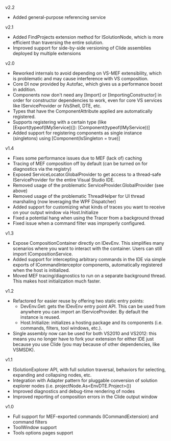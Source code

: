 v2.2

* Added general-purpose referencing service

v2.1

* Added FindProjects extension method for ISolutionNode, which is more efficient than traversing the entire solution.
* Improved support for side-by-side versioning of Clide assemblies deployed by multiple extensions

v2.0

* Reworked internals to avoid depending on VS-MEF extensibility, which is problematic and may 
  cause interference with VS composition.
* Core DI now provided by Autofac, which gives us a performance boost in addition.
* Components now don't need any [Import] or [ImportingConstructor] in order for constructor
  dependencies to work, even for core VS services like IServiceProvider or IVsShell, DTE, etc.
* Types that have the ComponentAttribute applied are automatically registered. 
* Supports registering with a certain type (like [Export(typeof(IMyService))]): [Component(typeof(IMyService))]
* Added support for registering components as single instance (singletons) using [Component(IsSingleton = true)]

v1.4

* Fixes some performance issues due to MEF (lack of) caching
* Tracing of MEF composition off by default (can be turned on for diagnostics via the registry)
* Exposed ServiceLocator.GlobalProvider to get access to a thread-safe IServiceProvider for the entire Visual Studio IDE. 
* Removed usage of the problematic ServiceProvider.GlobalProvider (see above)
* Removed usage of the problematic ThreadHelper for UI thread marshaling (now leveraging the WPF Dispatcher)
* Added support for customizing what kinds of traces you want to receive on your output window via Host.Initialize
* Fixed a potential hang when using the Tracer from a background thread
* Fixed issue when a command filter was improperly configured.

v1.3

* Expose CompositionContainer directly on IDevEnv. This simplifies many scenarios where you want to interact with the container. Users can still import ICompositionService.
* Added support for intercepting arbitrary commands in the IDE via simple exports of ICommandInterceptor components, automatically registered when the host is initialized. 
* Moved MEF tracing/diagnostics to run on a separate background thread. This makes host initialization much faster.

v1.2

* Refactored for easier reuse by offering two static entry points: 
     - DevEnv.Get: gets the IDevEnv entry point API. This can be 
       used from anywhere you can import an IServiceProvider. By 
       default the instance is reused.
     - Host.Initialize: initializes a hosting package and its components
       (i.e. commands, filters, tool windows, etc.).
* Single assembly now can be used for both VS2010 and VS2012: this means 
  you no longer have to fork your extension for either IDE just because 
  you use Clide (you may because of other dependencies, like VSMSDK).

v1.1

* ISolutionExplorer API, with full solution traversal, behaviors
  for selecting, expanding and collapsing nodes, etc.
* Integration with Adapter pattern for pluggable conversion of 
  solution explorer nodes (i.e. projectNode.As&lt;EnvDTE.Project&gt;())
* Improved diagnostics and debug-time rendering of nodes
* Improved reporting of composition errors in the Clide output window

v1.0

* Full support for MEF-exported commands (ICommandExtension) and command filters
* ToolWindow support
* Tools options pages support
